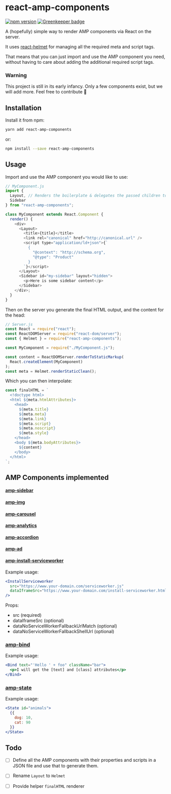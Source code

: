# react-amp-components

[![npm version](https://badge.fury.io/js/react-amp-components.svg)](https://badge.fury.io/js/react-amp-components) [![Greenkeeper badge](https://badges.greenkeeper.io/verkstedt/react-amp-components.svg)](https://greenkeeper.io/)

A (hopefully) simple way to render AMP components via React on the server.

It uses [react-helmet](https://github.com/nfl/react-helmet) for managing all the required meta and script tags.

That means that you can just import and use the AMP component you need, without having to care about adding the additional required script tags.

### Warning

This project is still in its early infancy. Only a few components exist, but we will add more. Feel free to contribute :rocket:

## Installation

Install it from npm:

```bash
yarn add react-amp-components
```

or:

```bash
npm install --save react-amp-components
```

## Usage

Import and use the AMP component you would like to use:

```javascript static
// MyComponent.js
import {
  Layout, // Renders the boilerplate & delegates the passed children to Helmet
  Sidebar
} from "react-amp-components";

class MyComponent extends React.Component {
  render() {
    <div>
      <Layout>
        <title>{title}</title>
        <link rel="canonical" href="http://canonical.url" />
        <script type="application/ld+json">{`
          {
            "@context": "http://schema.org",
            "@type": "Product"
          }
        `}</script>
      </Layout>
      <Sidebar id="my-sidebar" layout="hidden">
        <p>Here is some sidebar content</p>
      </Sidebar>
    </div>;
  }
}
```

Then on the server you generate the final HTML output, and the content for the head:

```javascript static
// Server.js
const React = require("react");
const ReactDOMServer = require("react-dom/server");
const { Helmet } = require("react-amp-components");

const MyComponent = require("./MyComponent.js");

const content = ReactDOMServer.renderToStaticMarkup(
  React.createElement(MyComponent)
);
const meta = Helmet.renderStaticClean();
```

Which you can then interpolate:

```javascript static
const finalHTML = `
  <!doctype html>
  <html ${meta.htmlAttributes}>
    <head>
      ${meta.title}
      ${meta.meta}
      ${meta.link}
      ${meta.script}
      ${meta.noscript}
      ${meta.style}
    </head>
    <body ${meta.bodyAttributes}>
      ${content}
    </body>
  </html>
`;
```

## AMP Components implemented

#### [amp-sidebar](https://www.ampproject.org/docs/reference/components/amp-sidebar)

#### [amp-img](https://www.ampproject.org/docs/reference/components/amp-img)

#### [amp-carousel](https://www.ampproject.org/docs/reference/components/amp-carousel)

#### [amp-analytics](https://www.ampproject.org/docs/reference/components/amp-analytics)

#### [amp-accordion](https://www.ampproject.org/docs/reference/components/amp-accordion)

#### [amp-ad](https://www.ampproject.org/docs/reference/components/amp-ad)

#### [amp-install-serviceworker](https://www.ampproject.org/docs/reference/components/amp-install-serviceworker)

Example usage:

```jsx
<InstallServiceworker
  src="https://www.your-domain.com/serviceworker.js"
  dataIframeSrc="https://www.your-domain.com/install-serviceworker.html"
/>
```

Props:

- src (required)
- dataIframeSrc (optional)
- dataNoServiceWorkerFallbackUrlMatch (optional)
- dataNoServiceWorkerFallbackShellUrl (optional)

### [amp-bind](https://www.ampproject.org/docs/reference/components/amp-bind)
Example usage:
```jsx
<Bind text="'Hello ' + foo" className="bar">
  <p>I will get the [text] and [class] attributes</p>
</Bind>
```
### [amp-state](https://www.ampproject.org/docs/reference/components/amp-bind)
Example usage:
```jsx
<State id="animals">
  {{
    dog: 10,
    cat: 90
  }}
</State>
```

## Todo

- [ ] Define all the AMP components with their properties and scripts in a JSON file and use that to generate them.
- [ ] Rename `Layout` to `Helmet`
- [ ] Provide helper `finalHTML` renderer

